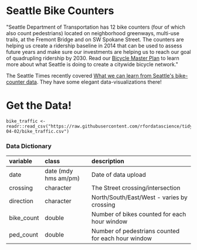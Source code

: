 # Seattle Bike Counters

"Seattle Department of Transportation has 12 bike counters (four of which also count pedestrians) located on neighborhood greenways, multi-use trails, at the Fremont  Bridge and on SW Spokane Street. The counters are helping us create a ridership baseline in 2014 that can be used to assess future years and make sure our investments are helping us to reach our goal of quadrupling ridership by 2030. Read our [Bicycle Master Plan](http://www.seattle.gov/transportation/document-library/citywide-plans/modal-plans/bicycle-master-plan) to learn more about what Seattle is doing to create a citywide bicycle network."

The Seattle Times recently covered [What we can learn from Seattle's bike-counter data](https://www.seattletimes.com/seattle-news/transportation/what-we-can-learn-from-seattles-bike-counter-data/). They have some elegant data-visualizations there!


# Get the Data!

```
bike_traffic <- readr::read_csv("https://raw.githubusercontent.com/rfordatascience/tidytuesday/master/data/2019/2019-04-02/bike_traffic.csv")
```

### Data Dictionary

|variable   |class     |description |
|:----------|:---------|:-----------|
|date       | date (mdy hms am/pm) | Date of data upload |
|crossing   |character | The Street crossing/intersection  |
|direction  |character | North/South/East/West - varies by crossing        |
|bike_count |double    | Number of bikes counted for each hour window  |
|ped_count  |double    | Number of pedestrians counted for each hour window        |
